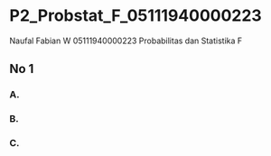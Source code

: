 # P2_Probstat_F_05111940000223
Naufal Fabian W 05111940000223  Probabilitas dan Statistika F



## No 1

### A.

### B.

### C.


